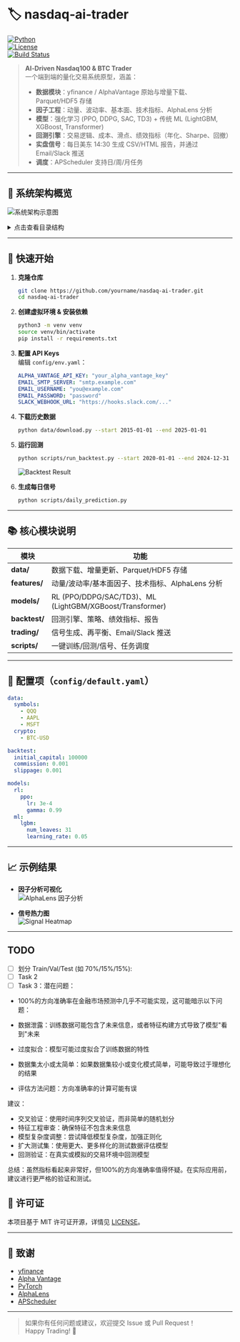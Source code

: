 # 🏷️ nasdaq‑ai‑trader

[![Python](https://img.shields.io/badge/python-3.8%2B-blue)](https://www.python.org/)  
[![License](https://img.shields.io/badge/license-MIT-green)](LICENSE)  
[![Build Status](https://img.shields.io/badge/build-passing-brightgreen)]()

> **AI‑Driven Nasdaq100 & BTC Trader**  
> 一个端到端的量化交易系统原型，涵盖：  
> - **数据模块**：yfinance / AlphaVantage 原始与增量下载、Parquet/HDF5 存储  
> - **因子工程**：动量、波动率、基本面、技术指标、AlphaLens 分析  
> - **模型**：强化学习 (PPO, DDPG, SAC, TD3) + 传统 ML (LightGBM, XGBoost, Transformer)  
> - **回测引擎**：交易逻辑、成本、滑点、绩效指标（年化、Sharpe、回撤）  
> - **实盘信号**：每日美东 14:30 生成 CSV/HTML 报告，并通过 Email/Slack 推送  
> - **调度**：APScheduler 支持日/周/月任务  

---

## 📸 系统架构概览

![系统架构示意图](https://raw.githubusercontent.com/yourname/nasdaq-ai-trader/main/docs/architecture.png)

<details>
<summary>点击查看目录结构</summary>

```
nasdaq-ai-trader/
├── README.md                        
├── requirements.txt                 
├── config/                          
│   ├── default.yaml                 
│   └── env.yaml                     
├── data/                            
│   ├── raw/                         
│   ├── processed/                   
│   ├── download.py                  
│   ├── update.py                    
│   └── utils.py                     
├── features/                        
│   ├── alphalens_factors.py         
│   ├── tech_indicators.py           
│   ├── feature_store.py             
│   └── utils.py                     
├── models/                          
│   ├── rl/                          
│   ├── ml/                          
│   └── utils.py                     
├── backtest/                        
│   ├── engine.py                    
│   ├── strategy.py                  
│   ├── metrics.py                   
│   └── report.py                    
├── trading/                         
│   ├── signal_generator.py          
│   ├── rebalancer.py                
│   └── notification.py              
├── scripts/                         
│   ├── train_rl.py                  
│   ├── train_ml.py                  
│   ├── run_backtest.py              
│   ├── daily_prediction.py          
│   └── schedule_tasks.py            
├── notebooks/                       
│   ├── 01_Data_Exploration.ipynb    
│   ├── 02_Feature_Engineering.ipynb 
│   ├── 03_RL_Models.ipynb           
│   ├── 04_ML_Models.ipynb           
│   ├── 05_Backtest_Analysis.ipynb   
│   └── 06_Signal_Analysis.ipynb     
├── outputs/                         
│   ├── models/                      
│   ├── backtest/                    
│   └── signals/                     
└── utils/                           
    ├── logger.py                    
    ├── scheduler.py                 
    └── settings.py                  
```
</details>

---

## 🚀 快速开始

1. **克隆仓库**  
   ```bash
   git clone https://github.com/yourname/nasdaq-ai-trader.git
   cd nasdaq-ai-trader
   ```

2. **创建虚拟环境 & 安装依赖**  
   ```bash
   python3 -m venv venv
   source venv/bin/activate
   pip install -r requirements.txt
   ```

3. **配置 API Keys**  
   编辑 `config/env.yaml`：
   ```yaml
   ALPHA_VANTAGE_API_KEY: "your_alpha_vantage_key"
   EMAIL_SMTP_SERVER: "smtp.example.com"
   EMAIL_USERNAME: "you@example.com"
   EMAIL_PASSWORD: "password"
   SLACK_WEBHOOK_URL: "https://hooks.slack.com/..."
   ```

4. **下载历史数据**  
   ```bash
   python data/download.py --start 2015-01-01 --end 2025-01-01
   ```

5. **运行回测**  
   ```bash
   python scripts/run_backtest.py --start 2020-01-01 --end 2024-12-31
   ```
   ![Backtest Result](https://raw.githubusercontent.com/yourname/nasdaq-ai-trader/main/docs/backtest_example.png)

6. **生成每日信号**  
   ```bash
   python scripts/daily_prediction.py
   ```

---

## 📚 核心模块说明

| 模块          | 功能                                                         |
|---------------|--------------------------------------------------------------|
| **data/**     | 数据下载、增量更新、Parquet/HDF5 存储                         |
| **features/** | 动量/波动率/基本面因子、技术指标、AlphaLens 分析             |
| **models/**   | RL (PPO/DDPG/SAC/TD3)、ML (LightGBM/XGBoost/Transformer)     |
| **backtest/** | 回测引擎、策略、绩效指标、报告                                 |
| **trading/**  | 信号生成、再平衡、Email/Slack 推送                           |
| **scripts/**  | 一键训练/回测/信号、任务调度                                  |

---

## 🔧 配置项（`config/default.yaml`）

```yaml
data:
  symbols:
    - QQQ
    - AAPL
    - MSFT
  crypto:
    - BTC-USD

backtest:
  initial_capital: 100000
  commission: 0.001
  slippage: 0.001

models:
  rl:
    ppo:
      lr: 3e-4
      gamma: 0.99
  ml:
    lgbm:
      num_leaves: 31
      learning_rate: 0.05
```

---

## 📈 示例结果

- **因子分析可视化**  
  ![AlphaLens 因子分析](https://raw.githubusercontent.com/yourname/nasdaq-ai-trader/main/docs/alphalens_factors.png)

- **信号热力图**  
  ![Signal Heatmap](https://raw.githubusercontent.com/yourname/nasdaq-ai-trader/main/docs/signal_heatmap.png)

---
## TODO
- [ ] 划分 Train/Val/Test (如 70%/15%/15%): 
- [ ] Task 2
- [ ] Task 3：潜在问题：
* 100%的方向准确率在金融市场预测中几乎不可能实现，这可能暗示以下问题：

* 数据泄露：训练数据可能包含了未来信息，或者特征构建方式导致了模型"看到"未来
* 过度拟合：模型可能过度拟合了训练数据的特性
* 数据集太小或太简单：如果数据集较小或变化模式简单，可能导致过于理想化的结果
* 评估方法问题：方向准确率的计算可能有误

建议：

* 交叉验证：使用时间序列交叉验证，而非简单的随机划分
* 特征工程审查：确保特征不包含未来信息
* 模型复杂度调整：尝试降低模型复杂度，加强正则化
* 扩大测试集：使用更大、更多样化的测试数据评估模型
* 回测验证：在真实或模拟的交易环境中回测模型

总结：虽然指标看起来非常好，但100%的方向准确率值得怀疑。在实际应用前，建议进行更严格的验证和测试。

## 📜 许可证

本项目基于 MIT 许可证开源，详情见 [LICENSE](LICENSE)。

---

## 🤝 致谢

- [yfinance](https://github.com/ranaroussi/yfinance)  
- [Alpha Vantage](https://www.alphavantage.co/)  
- [PyTorch](https://pytorch.org/)  
- [AlphaLens](https://github.com/quantopian/alphalens)  
- [APScheduler](https://apscheduler.readthedocs.io/)  

---

> 如果你有任何问题或建议，欢迎提交 Issue 或 Pull Request！  
> Happy Trading! 🚀